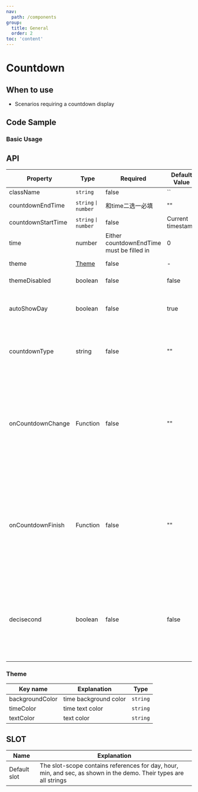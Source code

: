 ```yaml
---
nav:
  path: /components
group:
  title: General
  order: 2
toc: 'content'
---
```


# Countdown

## When to use

- Scenarios requiring a countdown display

## Code Sample

### Basic Usage

<code src="../../demo/pages/Countdown/index"></code>

## API

| Property     | Type        | Required | Default Value     | Description             |
|--------------|----------------|-------|-------------------|-------------------------|
| className    | `string`      | false | ``                | Class Name              |
| countdownEndTime | `string丨number` | 和time二选一必填 | ""                | End timestamp           |
| countdownStartTime | `string丨number` | false | Current timestamp | Starting timestamp      |
| time | number | Either countdownEndTime must be filled in | 0                 | The unit is seconds     |
| theme | [Theme](#theme) | false | -                 | Theme Configuration     |
| themeDisabled | boolean | false | false             | Disable theme color     |
| autoShowDay | boolean | false | true              | Automatically do not display days if less than one day |
| countdownType | string | false | ""                | An ultra-long countdown needs to display the number of days |
| onCountdownChange | Function | false | ""                | Callback for when the countdown changes, with properties including remaining time in milliseconds, days, hours, minutes, and seconds |
| onCountdownFinish | Function | false | ""                | The countdown end callback will be triggered when the countdown reaches zero, and it will also be called once if the countdown starts at zero |
| decisecond | boolean | false | false             | Supports countdown to the millisecond (the digit after seconds), effective only when the theme color is disabled |


### Theme

| Key name            | Explanation           | Type     |
| --------------- |-----------------------|----------|
| backgroundColor | time background color | `string` |
| timeColor       | time text color       | `string` |
| textColor       | text color            | `string` |

## SLOT

| Name         | Explanation      |
|--------------| --------- |
| Default slot | The slot-scope contains references for day, hour, min, and sec, as shown in the demo. Their types are all strings |
